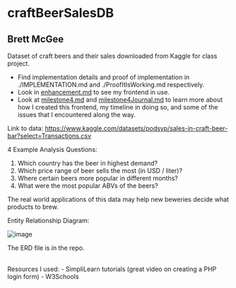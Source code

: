 # craftBeerSalesDB
## Brett McGee
Dataset of craft beers and their sales downloaded from Kaggle for class project.

- Find implementation details and proof of implementation in ./IMPLEMENTATION.md and ./ProofItIsWorking.md respectively.
- Look in [enhancement.md](enhancement.md) to see my frontend in use.
- Look at [milestone4.md](milestone4.md) and [milestone4Journal.md](milestone4Journal.md) to learn more about how I created this frontend, my timeline in doing so, and some of the issues that I encountered along the way.

Link to data: https://www.kaggle.com/datasets/podsyp/sales-in-craft-beer-bar?select=Transactions.csv

4 Example Analysis Questions:
1) Which country has the beer in highest demand?
2) Which price range of beer sells the most (in USD / liter)?
3) Where certain beers more popular in different months?
4) What were the most popular ABVs of the beers?

The real world applications of this data may help new beweries decide what products to brew.
   
Entity Relationship Diagram:

![image](https://github.com/bmcgee9/craftBeerSalesDB/assets/102620872/17ce249e-36ef-4e68-8ebd-c6b0d1a6ffa0)




The ERD file is in the repo.

</br>
Resources I used:
- SimpliLearn tutorials (great video on creating a PHP login form)
- W3Schools
